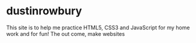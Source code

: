 # dustinrowbury
This site is to help me practice HTML5, CSS3 and JavaScript for my home work and for fun! The out come, make websites
